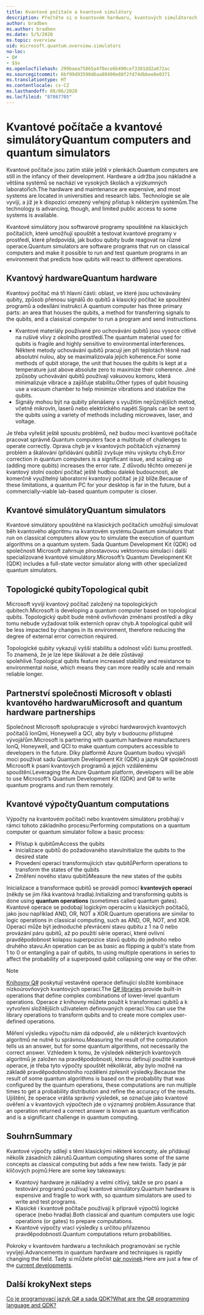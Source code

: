 ```yaml
---
title: Kvantové počítače a kvantové simulátory
description: Přečtěte si o kvantovém hardwaru, kvantových simulátorech a o tom, jak fungují kvantové operace.
author: bradben
ms.author: bradben
ms.date: 5/5/2020
ms.topic: overview
uid: microsoft.quantum.overview.simulators
no-loc:
- Q#
- $$v
ms.openlocfilehash: 299baea75865a4f0ece6b490cef3301dd2a672ac
ms.sourcegitcommit: 6bf99d93590d6aa80490e88f2fd74dbbee8e0371
ms.translationtype: HT
ms.contentlocale: cs-CZ
ms.lasthandoff: 08/06/2020
ms.locfileid: "87867705"
---
```

# <a name="quantum-computers-and-quantum-simulators"></a><span data-ttu-id="e6138-103">Kvantové počítače a kvantové simulátory</span><span class="sxs-lookup"><span data-stu-id="e6138-103">Quantum computers and quantum simulators</span></span>

<span data-ttu-id="e6138-104">Kvantové počítače jsou zatím stále ještě v plenkách.</span><span class="sxs-lookup"><span data-stu-id="e6138-104">Quantum computers are still in the infancy of their development.</span></span> <span data-ttu-id="e6138-105">Hardware a údržba jsou nákladné a většina systémů se nachází ve vysokých školách a výzkumných laboratořích.</span><span class="sxs-lookup"><span data-stu-id="e6138-105">The hardware and maintenance are expensive, and most systems are located in universities and research labs.</span></span> <span data-ttu-id="e6138-106">Technologie se ale vyvíjí, a již je k dispozici omezený veřejný přístup k některým systémům.</span><span class="sxs-lookup"><span data-stu-id="e6138-106">The technology is advancing, though, and limited public access to some systems is available.</span></span>

<span data-ttu-id="e6138-107">Kvantové simulátory jsou softwarové programy spouštěné na klasických počítačích, které umožňují spouštět a testovat kvantové programy v prostředí, které předpovídá, jak budou qubity bude reagovat na různé operace.</span><span class="sxs-lookup"><span data-stu-id="e6138-107">Quantum simulators are software programs that run on classical computers and make it possible to run and test quantum programs in an environment that predicts how qubits will react to different operations.</span></span>

## <a name="quantum-hardware"></a><span data-ttu-id="e6138-108">Kvantový hardware</span><span class="sxs-lookup"><span data-stu-id="e6138-108">Quantum hardware</span></span>

<span data-ttu-id="e6138-109">Kvantový počítač má tři hlavní části: oblast, ve které jsou uchovávány qubity, způsob přenosu signálů do qubitů a klasický počítač ke spouštění programů a odesílání instrukcí.</span><span class="sxs-lookup"><span data-stu-id="e6138-109">A quantum computer has three primary parts: an area that houses the qubits, a method for transferring signals to the qubits, and a classical computer to run a program and send instructions.</span></span>

- <span data-ttu-id="e6138-110">Kvantové materiály používané pro uchovávání qubitů jsou vysoce citlivé na rušivé vlivy z okolního prostředí.</span><span class="sxs-lookup"><span data-stu-id="e6138-110">The quantum material used for qubits is fragile and highly sensitive to environmental interferences.</span></span> <span data-ttu-id="e6138-111">Některé metody uchovávání qubitů pracují jen při teplotách těsně nad absolutní nulou, aby se maximalizovala jejich koherence.</span><span class="sxs-lookup"><span data-stu-id="e6138-111">For some methods of qubit storage, the unit that houses the qubits is kept at a temperature just above absolute zero to maximize their coherence.</span></span> <span data-ttu-id="e6138-112">Jiné způsoby uchovávání qubitů používají vakuovou komoru, která minimalizuje vibrace a zajišťuje stabilitu.</span><span class="sxs-lookup"><span data-stu-id="e6138-112">Other types of qubit housing use a vacuum chamber to help minimize vibrations and stabilize the qubits.</span></span>  
- <span data-ttu-id="e6138-113">Signály mohou být na qubity přenášeny s využitím nejrůznějších metod, včetně mikrovln, laserů nebo elektrického napětí.</span><span class="sxs-lookup"><span data-stu-id="e6138-113">Signals can be sent to the qubits using a variety of methods including microwaves, laser, and voltage.</span></span>

<span data-ttu-id="e6138-114">Je třeba vyřešit ještě spoustu problémů, než budou moci kvantové počítače pracovat správně.</span><span class="sxs-lookup"><span data-stu-id="e6138-114">Quantum computers face a multitude of challenges to operate correctly.</span></span> <span data-ttu-id="e6138-115">Oprava chyb je v kvantových počítačích významný problém a škálování (přidávání qubitů) zvyšuje míru výskytu chyb.</span><span class="sxs-lookup"><span data-stu-id="e6138-115">Error correction in quantum computers is a significant issue, and scaling up (adding more qubits) increases the error rate.</span></span> <span data-ttu-id="e6138-116">Z důvodu těchto omezení je kvantový stolní osobní počítač ještě hudbou daleké budoucnosti, ale komerčně využitelný laboratorní kvantový počítač je již blíže.</span><span class="sxs-lookup"><span data-stu-id="e6138-116">Because of these limitations, a quantum PC for your desktop is far in the future, but a commercially-viable lab-based quantum computer is closer.</span></span>

## <a name="quantum-simulators"></a><span data-ttu-id="e6138-117">Kvantové simulátory</span><span class="sxs-lookup"><span data-stu-id="e6138-117">Quantum simulators</span></span>

<span data-ttu-id="e6138-118">Kvantové simulátory spouštěné na klasických počítačích umožňují simulovat běh kvantového algoritmu na kvantovém systému.</span><span class="sxs-lookup"><span data-stu-id="e6138-118">Quantum simulators that run on classical computers allow you to simulate the execution of quantum algorithms on a quantum system.</span></span>  <span data-ttu-id="e6138-119">Sada Quantum Development Kit (QDK) od společnosti Microsoft zahrnuje plnostavovou vektorovou simulaci i další specializované kvantové simulátory.</span><span class="sxs-lookup"><span data-stu-id="e6138-119">Microsoft’s Quantum Development Kit (QDK) includes a full-state vector simulator along with other specialized quantum simulators.</span></span>

## <a name="topological-qubit"></a><span data-ttu-id="e6138-120">Topologické qubity</span><span class="sxs-lookup"><span data-stu-id="e6138-120">Topological qubit</span></span>

<span data-ttu-id="e6138-121">Microsoft vyvíjí kvantový počítač založený na topologických qubitech.</span><span class="sxs-lookup"><span data-stu-id="e6138-121">Microsoft is developing a quantum computer based on topological qubits.</span></span> <span data-ttu-id="e6138-122">Topologický qubit bude méně ovlivňován změnami prostředí a díky tomu nebude vyžadovat tolik externích oprav chyb.</span><span class="sxs-lookup"><span data-stu-id="e6138-122">A topological qubit will be less impacted by changes in its environment, therefore reducing the degree of external error correction required.</span></span>

<span data-ttu-id="e6138-123">Topologické qubity vykazují vyšší stabilitu a odolnost vůči šumu prostředí. To znamená, že je lze lépe škálovat a že déle zůstávají spolehlivé.</span><span class="sxs-lookup"><span data-stu-id="e6138-123">Topological qubits feature increased stability and resistance to environmental noise, which means they can more readily scale and remain reliable longer.</span></span>

## <a name="microsoft-and-quantum-hardware-partnerships"></a><span data-ttu-id="e6138-124">Partnerství společnosti Microsoft v oblasti kvantového hardwaru</span><span class="sxs-lookup"><span data-stu-id="e6138-124">Microsoft and quantum hardware partnerships</span></span>

<span data-ttu-id="e6138-125">Společnost Microsoft spolupracuje s výrobci hardwarových kvantových počítačů IonQmi, Honeywell a QCI, aby byly v budoucnu přístupné vývojářům.</span><span class="sxs-lookup"><span data-stu-id="e6138-125">Microsoft is partnering with quantum hardware manufacturers IonQ, Honeywell, and QCI to make quantum computers accessible to developers in the future.</span></span> <span data-ttu-id="e6138-126">Díky platformě Azure Quantum budou vývojáři moci používat sadu Quantum Development Kit (QDK) a jazyk Q# společnosti Microsoft k psaní kvantových programů a jejich vzdálenému spouštění.</span><span class="sxs-lookup"><span data-stu-id="e6138-126">Leveraging the Azure Quantum platform, developers will be able to use Microsoft’s Quantum Development Kit (QDK) and Q# to write quantum programs and run them remotely.</span></span>

## <a name="quantum-computations"></a><span data-ttu-id="e6138-127">Kvantové výpočty</span><span class="sxs-lookup"><span data-stu-id="e6138-127">Quantum computations</span></span>

<span data-ttu-id="e6138-128">Výpočty na kvantovém počítači nebo kvantovém simulátoru probíhají v rámci tohoto základního procesu:</span><span class="sxs-lookup"><span data-stu-id="e6138-128">Performing computations on a quantum computer or quantum simulator follow a basic process:</span></span>

- <span data-ttu-id="e6138-129">Přístup k qubitům</span><span class="sxs-lookup"><span data-stu-id="e6138-129">Access the qubits</span></span>
- <span data-ttu-id="e6138-130">Inicializace qubitů do požadovaného stavu</span><span class="sxs-lookup"><span data-stu-id="e6138-130">Initialize the qubits to the desired state</span></span>
- <span data-ttu-id="e6138-131">Provedení operací transformujících stav qubitů</span><span class="sxs-lookup"><span data-stu-id="e6138-131">Perform operations to transform the states of the qubits</span></span>
- <span data-ttu-id="e6138-132">Změření nového stavu qubitů</span><span class="sxs-lookup"><span data-stu-id="e6138-132">Measure the new states of the qubits</span></span>

<span data-ttu-id="e6138-133">Inicializace a transformace qubitů se provádí pomocí **kvantových operací** (někdy se jim říká kvantová hradla).</span><span class="sxs-lookup"><span data-stu-id="e6138-133">Initializing and transforming qubits is done using **quantum operations** (sometimes called quantum gates).</span></span> <span data-ttu-id="e6138-134">Kvantové operace se podobají logickým operacím u klasických počítačů, jako jsou například AND, OR, NOT a XOR.</span><span class="sxs-lookup"><span data-stu-id="e6138-134">Quantum operations are similar to logic operations in classical computing, such as AND, OR, NOT, and XOR.</span></span> <span data-ttu-id="e6138-135">Operací může být jednoduché převrácení stavu qubitu z 1 na 0 nebo provázání páru qubitů, až po použití série operací, které ovlivní pravděpodobnost kolapsu superpozice stavů qubitu do jednoho nebo druhého stavu.</span><span class="sxs-lookup"><span data-stu-id="e6138-135">An operation can be as basic as flipping a qubit's state from 1 to 0 or entangling a pair of qubits, to using multiple operations in series to affect the probability of a superposed qubit collapsing one way or the other.</span></span>

> [!NOTE] 
> <span data-ttu-id="e6138-136">[Knihovny Q#](xref:microsoft.quantum.libraries) poskytují vestavěné operace definující složité kombinace nízkoúrovňových kvantových operací.</span><span class="sxs-lookup"><span data-stu-id="e6138-136">The [Q# libraries](xref:microsoft.quantum.libraries) provide built-in operations that define complex combinations of lower-level quantum operations.</span></span> <span data-ttu-id="e6138-137">Operace z knihovny můžete použít k transformaci qubitů a k vytvoření složitějších uživatelem definovaných operací.</span><span class="sxs-lookup"><span data-stu-id="e6138-137">You can use the library operations to transform qubits and to create more complex user-defined operations.</span></span>  

<span data-ttu-id="e6138-138">Měření výsledku výpočtu nám dá odpověď, ale u některých kvantových algoritmů ne nutně tu správnou.</span><span class="sxs-lookup"><span data-stu-id="e6138-138">Measuring the result of the computation tells us an answer, but for some quantum algorithms, not necessarily the correct answer.</span></span> <span data-ttu-id="e6138-139">Vzhledem k tomu, že výsledek některých kvantových algoritmů je založen na pravděpodobnosti, kterou definují použité kvantové operace, je třeba tyto výpočty spouštět několikrát, aby bylo možné na základě pravděpodobnostního rozdělení zpřesnit výsledky.</span><span class="sxs-lookup"><span data-stu-id="e6138-139">Because the result of some quantum algorithms is based on the probability that was configured by the quantum operations, these computations are run multiple times to get a probability distribution and refine the accuracy of the results.</span></span>  <span data-ttu-id="e6138-140">Ujištění, že operace vrátila správný výsledek, se označuje jako kvantové ověření a v kvantových výpočtech jde o významný problém.</span><span class="sxs-lookup"><span data-stu-id="e6138-140">Assurance that an operation returned a correct answer is known as quantum verification and is a significant challenge in quantum computing.</span></span>

## <a name="summary"></a><span data-ttu-id="e6138-141">Souhrn</span><span class="sxs-lookup"><span data-stu-id="e6138-141">Summary</span></span>

<span data-ttu-id="e6138-142">Kvantové výpočty sdílejí s těmi klasickými některé koncepty, ale přidávají několik zásadních zákrutů.</span><span class="sxs-lookup"><span data-stu-id="e6138-142">Quantum computing shares some of the same concepts as classical computing but adds a few new twists.</span></span> <span data-ttu-id="e6138-143">Tady je pár klíčových pojmů:</span><span class="sxs-lookup"><span data-stu-id="e6138-143">Here are some key takeaways:</span></span>

- <span data-ttu-id="e6138-144">Kvantový hardware je nákladný a velmi citlivý, takže se pro psaní a testování programů používají kvantové simulátory.</span><span class="sxs-lookup"><span data-stu-id="e6138-144">Quantum hardware is expensive and fragile to work with, so quantum simulators are used to write and test programs.</span></span>
- <span data-ttu-id="e6138-145">Klasické i kvantové počítače používají k přípravě výpočtů logické operace (nebo hradla).</span><span class="sxs-lookup"><span data-stu-id="e6138-145">Both classical and quantum computers use logic operations (or gates) to prepare computations.</span></span>
- <span data-ttu-id="e6138-146">Kvantové výpočty vrací výsledky s určitou přiřazenou pravděpodobností.</span><span class="sxs-lookup"><span data-stu-id="e6138-146">Quantum computations return probabilities.</span></span>

<span data-ttu-id="e6138-147">Pokroky v kvantovém hardwaru a technikách programování se rychle vyvíjejí.</span><span class="sxs-lookup"><span data-stu-id="e6138-147">Advancements in quantum hardware and techniques is rapidly changing the field.</span></span> <span data-ttu-id="e6138-148">Tady si můžete přečíst [pár novinek](https://phys.org/search/?search=quantum+computer&s=0).</span><span class="sxs-lookup"><span data-stu-id="e6138-148">Here are just a few of the [current developments](https://phys.org/search/?search=quantum+computer&s=0).</span></span>

## <a name="next-steps"></a><span data-ttu-id="e6138-149">Další kroky</span><span class="sxs-lookup"><span data-stu-id="e6138-149">Next steps</span></span>

[<span data-ttu-id="e6138-150">Co je programovací jazyk Q# a sada QDK?</span><span class="sxs-lookup"><span data-stu-id="e6138-150">What are the Q# programming language and QDK?</span></span>](xref:microsoft.quantum.overview.q-sharp)
